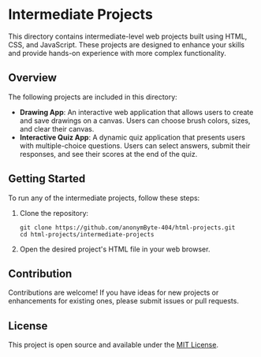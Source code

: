 <h1>Intermediate Projects</h1>

<p>This directory contains intermediate-level web projects built using HTML, CSS, and JavaScript. These projects are designed to enhance your skills and provide hands-on experience with more complex functionality.</p>

<h2>Overview</h2>

<p>The following projects are included in this directory:</p>
<ul>
    <li><strong>Drawing App</strong>: An interactive web application that allows users to create and save drawings on a canvas. Users can choose brush colors, sizes, and clear their canvas.</li>
    <li><strong>Interactive Quiz App</strong>: A dynamic quiz application that presents users with multiple-choice questions. Users can select answers, submit their responses, and see their scores at the end of the quiz.</li>
</ul>

<h2>Getting Started</h2>
<p>To run any of the intermediate projects, follow these steps:</p>
<ol>
    <li>Clone the repository:
        <pre><code>git clone https://github.com/anonymByte-404/html-projects.git
cd html-projects/intermediate-projects</code></pre>
    </li>
    <li>Open the desired project's HTML file in your web browser.</li>
</ol>

<h2>Contribution</h2>
<p>Contributions are welcome! If you have ideas for new projects or enhancements for existing ones, please submit issues or pull requests.</p>

<h2>License</h2>
<p>This project is open source and available under the <a href="LICENSE">MIT License</a>.</p>

